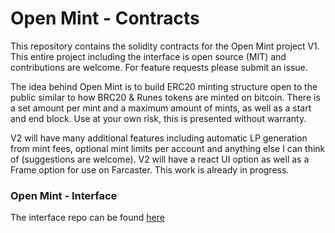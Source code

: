 # Open Mint - Contracts

This repository contains the solidity contracts for the Open Mint project V1. This entire project including the interface is open source (MIT) and contributions are welcome. For feature requests please submit an issue.

The idea behind Open Mint is to build ERC20 minting structure open to the public similar to how BRC20 & Runes tokens are minted on bitcoin. There is a set amount per mint and a maximum amount of mints, as well as a start and end block. Use at your own risk, this is presented without warranty.

V2 will have many additional features including automatic LP generation from mint fees, optional mint limits per account and anything else I can think of (suggestions are welcome). V2 will have a react UI option as well as a Frame option for use on Farcaster. This work is already in progress.

### Open Mint - Interface
The interface repo can be found [here](https://github.com/proteanx/openmint-ui)